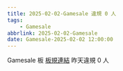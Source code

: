 ```yaml
---
title: 2025-02-02-Gamesale 違規 0 人
tags:
    - Gamesale
abbrlink: 2025-02-02-Gamesale
date: Gamesale-2025-02-02 12:00:00
---
```

Gamesale 板 [板規連結](https://www.ptt.cc/bbs/Gossiping/M.1637425085.A.07D.html)
昨天違規 0 人
